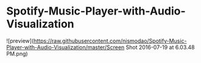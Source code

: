 # Spotify-Music-Player-with-Audio-Visualization

![preview](https://raw.githubusercontent.com/nismodao/Spotify-Music-Player-with-Audio-Visualization/master/Screen Shot 2016-07-19 at 6.03.48 PM.png)
